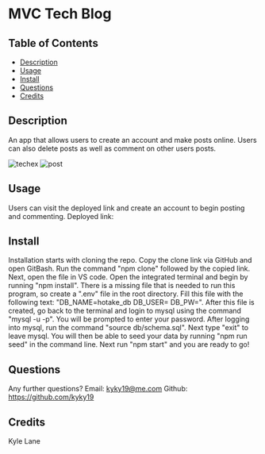 # MVC Tech Blog
  
  ## Table of Contents
  * [Description](#description)
  * [Usage](#usage)
  * [Install](#install)
  * [Questions](#questions)
  * [Credits](#credits)
  ## Description
  An app that allows users to create an account and make posts online. Users can also delete posts as well as comment on other users posts. 
  
  ![techex](https://user-images.githubusercontent.com/106569591/202415586-16418477-026c-46c7-b158-eaddec3a8736.png)
  ![post](https://user-images.githubusercontent.com/106569591/202415599-d7df5471-e95e-4786-87a5-c306cd27ff1c.png)

  ## Usage
  Users can visit the deployed link and create an account to begin posting and commenting. Deployed link: 
  ## Install
  Installation starts with cloning the repo. Copy the clone link via GitHub and open GitBash. Run the command "npm clone" followed by the copied link. Next, open the file in VS code. Open the integrated terminal and begin by running "npm install". There is a missing file that is needed to run this program, so create a ".env" file in the root directory. Fill this file with the following text: "DB_NAME=hotake_db   DB_USER=<mysql username>   DB_PW=<mysql password>". After this file is created, go back to the terminal and login to mysql using the command "mysql -u <username> -p". You will be prompted to enter your password. After logging into mysql, run the command "source db/schema.sql". Next type "exit" to leave mysql. You will then be able to seed your data by running "npm run seed" in the command line. Next run "npm start" and you are ready to go!
  ## Questions
  Any further questions?
  Email: kyky19@me.com
  Github: https://github.com/kyky19
  ## Credits
  Kyle Lane
